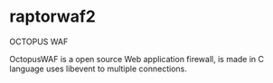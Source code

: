 # raptorwaf2
OCTOPUS WAF 

OctopusWAF is a open source Web application firewall, is made in C language uses libevent to multiple connections.





